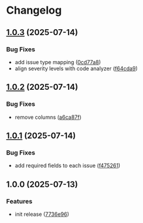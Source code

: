 # Changelog

## [1.0.3](https://github.com/mcarvin8/sf-cat/compare/v1.0.2...v1.0.3) (2025-07-14)


### Bug Fixes

* add issue type mapping ([0cd77a8](https://github.com/mcarvin8/sf-cat/commit/0cd77a85d2eb9179f15e71186fa26edbbe549b7d))
* align severity levels with code analyzer ([f64cda9](https://github.com/mcarvin8/sf-cat/commit/f64cda974b853a7149d7642e2305062a90415355))

## [1.0.2](https://github.com/mcarvin8/sf-cat/compare/v1.0.1...v1.0.2) (2025-07-14)


### Bug Fixes

* remove columns ([a6ca87f](https://github.com/mcarvin8/sf-cat/commit/a6ca87fb4852f89f5ec96d6be63a3207cb89c5b6))

## [1.0.1](https://github.com/mcarvin8/sf-cat/compare/v1.0.0...v1.0.1) (2025-07-14)


### Bug Fixes

* add required fields to each issue ([f475261](https://github.com/mcarvin8/sf-cat/commit/f475261bf884226469f1ea207a08e607d167e0da))

## 1.0.0 (2025-07-13)


### Features

* init release ([7736e96](https://github.com/mcarvin8/sf-cat/commit/7736e96fba89c9bcf42bba8222e17594c2ba140d))
